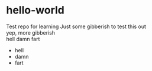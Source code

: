 # hello-world
Test repo for learning
Just some gibberish to test this out  
yep, more gibberish  
hell damn fart
* hell
* damn
* fart

